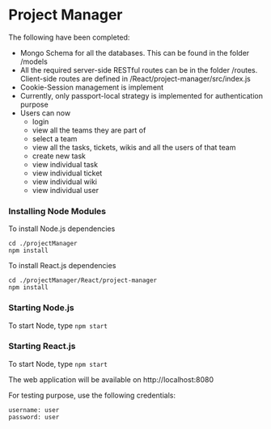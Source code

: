 # Project Manager

The following have been completed:
 - Mongo Schema for all the databases. This can be found in the folder /models
 - All the required server-side RESTful routes can be in the folder /routes. Client-side routes are defined in /React/project-manager/src/index.js
 - Cookie-Session management is implement
 - Currently, only passport-local strategy is implemented for authentication purpose
 - Users can now 
 	- login
 	- view all the teams they are part of
 	- select a team
 	- view all the tasks, tickets, wikis and all the users of that team
 	- create new task
 	- view individual task
 	- view individual ticket
 	- view individual wiki
 	- view individual user 

 ### Installing Node Modules

To install Node.js dependencies
```
cd ./projectManager
npm install
```

To install React.js dependencies
```
cd ./projectManager/React/project-manager
npm install
```

 ### Starting Node.js

 To start Node, type `npm start`

 ### Starting React.js

 To start Node, type `npm start`

 The web application will be available on http://localhost:8080

 For testing purpose, use the following credentials:

 ```
 username: user
 password: user
 ```